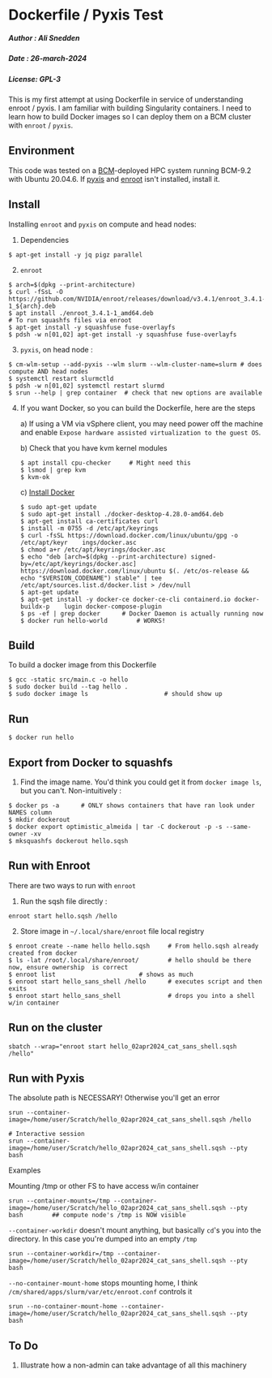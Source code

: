 # Dockerfile / Pyxis Test
##### Author : Ali Snedden
##### Date   : 26-march-2024
##### License: GPL-3

This is my first attempt at using Dockerfile in service of understanding enroot / pyxis.
I am familiar with building Singularity containers. I need to learn how to build
Docker images so I can deploy them on a BCM cluster with `enroot` / `pyxis`.

## Environment
This code was tested on a [BCM](https://developer.nvidia.com/bright-cluster-manager)-deployed HPC system running BCM-9.2 with Ubuntu 20.04.6.
If [pyxis](https://github.com/NVIDIA/pyxis) and [enroot](https://github.com/NVIDIA/enroot) isn't installed, install it.

## Install
Installing `enroot` and `pyxis` on compute and head nodes:
1. Dependencies
```
$ apt-get install -y jq pigz parallel
```

2. `enroot`
```
$ arch=$(dpkg --print-architecture)
$ curl -fSsL -O https://github.com/NVIDIA/enroot/releases/download/v3.4.1/enroot_3.4.1-1_${arch}.deb
$ apt install ./enroot_3.4.1-1_amd64.deb
# To run squashfs files via enroot
$ apt-get install -y squashfuse fuse-overlayfs
$ pdsh -w n[01,02] apt-get install -y squashfuse fuse-overlayfs
```

3. `pyxis`, on head node :
```
$ cm-wlm-setup --add-pyxis --wlm slurm --wlm-cluster-name=slurm	# does compute AND head nodes
$ systemctl restart slurmctld
$ pdsh -w n[01,02] systemctl restart slurmd
$ srun --help | grep container	# check that new options are available
```

4. If you want Docker, so you can build the Dockerfile, here are the steps

    a) If using a VM via vSphere client, you may need power off the machine and enable `Expose hardware assisted virtualization to the guest OS`.

    b) Check that you have kvm kernel modules
    ```
    $ apt install cpu-checker     # Might need this
    $ lsmod | grep kvm
    $ kvm-ok
    ```

    c) [Install Docker](https://docs.docker.com/engine/install/ubuntu/)
    ```
    $ sudo apt-get update
    $ sudo apt-get install ./docker-desktop-4.28.0-amd64.deb
    $ apt-get install ca-certificates curl
    $ install -m 0755 -d /etc/apt/keyrings
    $ curl -fsSL https://download.docker.com/linux/ubuntu/gpg -o /etc/apt/keyr    ings/docker.asc
    $ chmod a+r /etc/apt/keyrings/docker.asc
    $ echo "deb [arch=$(dpkg --print-architecture) signed-by=/etc/apt/keyrings/docker.asc] https://download.docker.com/linux/ubuntu $(. /etc/os-release && echo "$VERSION_CODENAME") stable" | tee /etc/apt/sources.list.d/docker.list > /dev/null
    $ apt-get update
    $ apt-get install -y docker-ce docker-ce-cli containerd.io docker-buildx-p    lugin docker-compose-plugin
    $ ps -ef | grep docker      # Docker Daemon is actually running now
    $ docker run hello-world        # WORKS!
    ```

## Build

To build a docker image from this Dockerfile
```
$ gcc -static src/main.c -o hello
$ sudo docker build --tag hello .
$ sudo docker image ls                     # should show up
```

## Run
```
$ docker run hello
```

## Export from Docker to squashfs
1. Find the image name. You'd think you could get it from `docker image ls`, but you can't.  Non-intuitively :
```
$ docker ps -a      # ONLY shows containers that have ran look under NAMES column
$ mkdir dockerout
$ docker export optimistic_almeida | tar -C dockerout -p -s --same-owner -xv
$ mksquashfs dockerout hello.sqsh
```


## Run with Enroot
There are two ways to run with `enroot`

1. Run the sqsh file directly :

```
enroot start hello.sqsh /hello
```

2. Store image in `~/.local/share/enroot` file local registry

```
$ enroot create --name hello hello.sqsh     # From hello.sqsh already created from docker
$ ls -lat /root/.local/share/enroot/        # hello should be there now, ensure ownership  is correct
$ enroot list                       # shows as much
$ enroot start hello_sans_shell /hello      # executes script and then exits
$ enroot start hello_sans_shell             # drops you into a shell w/in container
```

## Run on the cluster

```
sbatch --wrap="enroot start hello_02apr2024_cat_sans_shell.sqsh /hello"
```

## Run with Pyxis

The absolute path is NECESSARY! Otherwise you'll get an error
```
srun --container-image=/home/user/Scratch/hello_02apr2024_cat_sans_shell.sqsh /hello

# Interactive session
srun --container-image=/home/user/Scratch/hello_02apr2024_cat_sans_shell.sqsh --pty bash        
```

Examples

Mounting /tmp or other FS to have access w/in container
```
srun --container-mounts=/tmp --container-image=/home/user/Scratch/hello_02apr2024_cat_sans_shell.sqsh --pty bash        ## compute node's /tmp is NOW visible
```

`--container-workdir` doesn't mount anything, but basically `cd`'s you into the directory.  In this case you're dumped into an empty `/tmp`
```
srun --container-workdir=/tmp --container-image=/home/user/Scratch/hello_02apr2024_cat_sans_shell.sqsh --pty bash
```

`--no-container-mount-home` stops mounting home, I think `/cm/shared/apps/slurm/var/etc/enroot.conf` controls it
```
srun --no-container-mount-home --container-image=/home/user/Scratch/hello_02apr2024_cat_sans_shell.sqsh --pty bash
```





## To Do
1. Illustrate how a non-admin can take advantage of all this machinery
